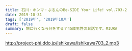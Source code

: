 ```yaml
---
title: 石川・ホンマ・ぶるんのBe-SIDE Your Life! vol.703-2
date: 2019-10-31
tags: ['2019年', '2019年10月']
draft: false
summary: 旅に行くなら何をする？45歳男性のお話です。MIURA
---
```


http://project-phi.ddo.jp/ishikawa/ishikawa703_2.mp3
